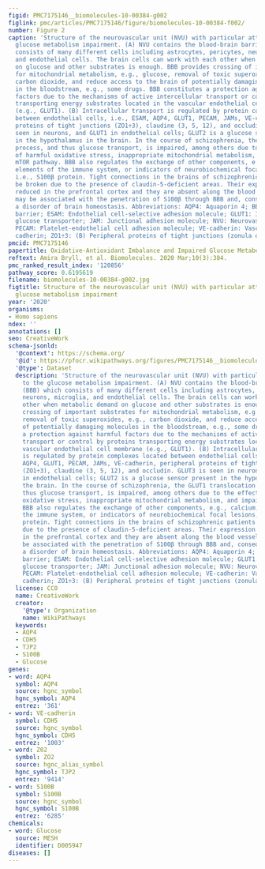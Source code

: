 ```yaml
---
figid: PMC7175146__biomolecules-10-00384-g002
figlink: pmc/articles/PMC7175146/figure/biomolecules-10-00384-f002/
number: Figure 2
caption: 'Structure of the neurovascular unit (NVU) with particular attention to the
  glucose metabolism impairment. (A) NVU contains the blood-brain barrier (BBB) which
  consists of many different cells including astrocytes, pericytes, neurons, microglia,
  and endothelial cells. The brain cells can work with each other when metabolic demand
  on glucose and other substrates is enough. BBB provides crossing of important substrates
  for mitochondrial metabolism, e.g., glucose, removal of toxic superoxides, e.g.,
  carbon dioxide, and reduce access to the brain of potentially damaging molecules
  in the bloodstream, e.g., some drugs. BBB constitutes a protection against harmful
  factors due to the mechanisms of active intercellular transport or control by proteins
  transporting energy substrates located in the vascular endothelial cell membrane
  (e.g., GLUT1). (B) Intracellular transport is regulated by protein complexes located
  between endothelial cells, i.e., ESAM, AQP4, GLUT1, PECAM, JAMs, VE-cadherin, peripheral
  proteins of tight junctions (ZO1÷3), claudine (3, 5, 12), and occludin. GLUT3 is
  seen in neurons, and GLUT1 in endothelial cells; GLUT2 is a glucose sensor present
  in the hypothalamus in the brain. In the course of schizophrenia, the GLUT1 translocation
  process, and thus glucose transport, is impaired, among others due to the effect
  of harmful oxidative stress, inappropriate mitochondrial metabolism, and impaired
  mTOR pathway. BBB also regulates the exchange of other components, e.g., calcium,
  elements of the immune system, or indicators of neurobiochemical focal lesions,
  i.e., S100β protein. Tight connections in the brains of schizophrenic patients can
  be broken due to the presence of claudin-5-deficient areas. Their expression is
  reduced in the prefrontal cortex and they are absent along the blood vessels, which
  may be associated with the penetration of S100β through BBB and, consequently, with
  a disorder of brain homeostasis. Abbreviations: AQP4: Aquaporin 4; BBB: Blood-brain
  barrier; ESAM: Endothelial cell-selective adhesion molecule; GLUT1: Insulin-independent
  glucose transporter; JAM: Junctional adhesion molecule; NVU: Neurovascular unit;
  PECAM: Platelet-endothelial cell adhesion molecule; VE-cadherin: Vascular endothelial
  cadherin; ZO1÷3: (B) Peripheral proteins of tight junctions (zonula occludens).'
pmcid: PMC7175146
papertitle: Oxidative-Antioxidant Imbalance and Impaired Glucose Metabolism in Schizophrenia.
reftext: Amira Bryll, et al. Biomolecules. 2020 Mar;10(3):384.
pmc_ranked_result_index: '120856'
pathway_score: 0.6195619
filename: biomolecules-10-00384-g002.jpg
figtitle: Structure of the neurovascular unit (NVU) with particular attention to the
  glucose metabolism impairment
year: '2020'
organisms:
- Homo sapiens
ndex: ''
annotations: []
seo: CreativeWork
schema-jsonld:
  '@context': https://schema.org/
  '@id': https://pfocr.wikipathways.org/figures/PMC7175146__biomolecules-10-00384-g002.html
  '@type': Dataset
  description: 'Structure of the neurovascular unit (NVU) with particular attention
    to the glucose metabolism impairment. (A) NVU contains the blood-brain barrier
    (BBB) which consists of many different cells including astrocytes, pericytes,
    neurons, microglia, and endothelial cells. The brain cells can work with each
    other when metabolic demand on glucose and other substrates is enough. BBB provides
    crossing of important substrates for mitochondrial metabolism, e.g., glucose,
    removal of toxic superoxides, e.g., carbon dioxide, and reduce access to the brain
    of potentially damaging molecules in the bloodstream, e.g., some drugs. BBB constitutes
    a protection against harmful factors due to the mechanisms of active intercellular
    transport or control by proteins transporting energy substrates located in the
    vascular endothelial cell membrane (e.g., GLUT1). (B) Intracellular transport
    is regulated by protein complexes located between endothelial cells, i.e., ESAM,
    AQP4, GLUT1, PECAM, JAMs, VE-cadherin, peripheral proteins of tight junctions
    (ZO1÷3), claudine (3, 5, 12), and occludin. GLUT3 is seen in neurons, and GLUT1
    in endothelial cells; GLUT2 is a glucose sensor present in the hypothalamus in
    the brain. In the course of schizophrenia, the GLUT1 translocation process, and
    thus glucose transport, is impaired, among others due to the effect of harmful
    oxidative stress, inappropriate mitochondrial metabolism, and impaired mTOR pathway.
    BBB also regulates the exchange of other components, e.g., calcium, elements of
    the immune system, or indicators of neurobiochemical focal lesions, i.e., S100β
    protein. Tight connections in the brains of schizophrenic patients can be broken
    due to the presence of claudin-5-deficient areas. Their expression is reduced
    in the prefrontal cortex and they are absent along the blood vessels, which may
    be associated with the penetration of S100β through BBB and, consequently, with
    a disorder of brain homeostasis. Abbreviations: AQP4: Aquaporin 4; BBB: Blood-brain
    barrier; ESAM: Endothelial cell-selective adhesion molecule; GLUT1: Insulin-independent
    glucose transporter; JAM: Junctional adhesion molecule; NVU: Neurovascular unit;
    PECAM: Platelet-endothelial cell adhesion molecule; VE-cadherin: Vascular endothelial
    cadherin; ZO1÷3: (B) Peripheral proteins of tight junctions (zonula occludens).'
  license: CC0
  name: CreativeWork
  creator:
    '@type': Organization
    name: WikiPathways
  keywords:
  - AQP4
  - CDH5
  - TJP2
  - S100B
  - Glucose
genes:
- word: AQP4
  symbol: AQP4
  source: hgnc_symbol
  hgnc_symbol: AQP4
  entrez: '361'
- word: VE-cadherin
  symbol: CDH5
  source: hgnc_symbol
  hgnc_symbol: CDH5
  entrez: '1003'
- word: Z02
  symbol: ZO2
  source: hgnc_alias_symbol
  hgnc_symbol: TJP2
  entrez: '9414'
- word: S100B
  symbol: S100B
  source: hgnc_symbol
  hgnc_symbol: S100B
  entrez: '6285'
chemicals:
- word: Glucose
  source: MESH
  identifier: D005947
diseases: []
---
```

